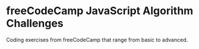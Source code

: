 # freeCodeCamp JavaScript Algorithm Challenges

Coding exercises from freeCodeCamp that range from basic to advanced.

